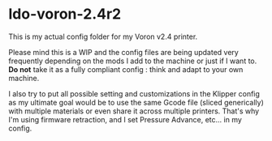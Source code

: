 # ldo-voron-2.4r2

This is my actual config folder for my Voron v2.4 printer.

Please mind this is a WIP and the config files are being updated very frequently depending on the mods I add to the machine or just if I want to. **Do not** take it 
as a fully compliant config : think and adapt to your own machine.

I also try to put all possible setting and customizations in the Klipper config as my ultimate goal would be to use the same Gcode file (sliced generically) with 
multiple materials or even share it across multiple printers. That's why I'm using firmware retraction, and I set Pressure Advance, etc... in my config.
